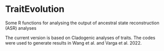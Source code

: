 # TraitEvolution
Some R functions for analysing the output of ancestral state reconstruction (ASR) analyses

The current version is based on Cladogenic analyses of traits. The codes were used to generate results in Wang et al. and Varga et al. 2022.
